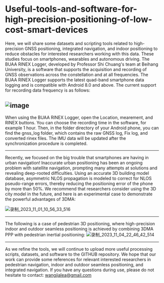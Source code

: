 # Useful-tools-and-software-for-high-precision-positioning-of-low-cost-smart-devices

Here, we will share some datasets and scripting tools related to high-precision GNSS positioning, integrated navigation, and indoor positioning to reduce obstacles for interested researchers working with this data. These studies focus on smartphones, wearables and autonomous driving. The BUAA RINEX Logger, developed by Professor Shi Chuang's team at Beihang University, is a software that supports the acquisition and recording of GNSS observations across the constellation and at all frequencies. The BUAA RINEX Logger supports the latest quad-band smartphone data logging and is compatible with Android 8.0 and above. The current support for recording data frequency is as follows:

![image](https://github.com/Jia-le-wang/Useful-tools-and-software-for-high-precision-positioning-of-low-cost-smart-devices/assets/49149409/84746908-2f25-492b-8acf-0617dd897ccd)
-----------------------------------------------------------------------------------------------------------------------------------------------------------------------------------
When using the BUAA RINEX Logger, open the Location, mearement, and RINEX buttons. You can choose the recording time in the software, for example 1 hour. Then, in the folder directory of your Android phone, you can find the gnss_log folder, which contains the raw GNSS log, Fix log, and converted rinex files. The IMU data will be updated after the synchronization procedure is completed.

-----------------------------------------------------------------------------------------------------------------------------------------------------------------------------------
Recently, we focused on the big trouble that smartphones are having in urban navigation! Inaccurate urban positioning has been an ongoing problem with satellite navigation, prompting many attempts at solutions and revealing deep-rooted difficulties. Using an accurate 3D building model database, asymmetric NLOS propagation is modeled to correct for NLOS pseudo-range errors, thereby reducing the positioning error of the phone by more than 50%. We recommend that researchers consider using the 3D city model in the future, and here is an experimental case to demonstrate the powerful advantages of 3DMA:

![录制_2023_11_01_10_56_33_516](https://github.com/Jia-le-wang/Useful-tools-and-software-for-high-precision-positioning-of-low-cost-smart-devices/assets/49149409/14b6b590-676f-40d5-a11a-d99319bad58e)

-----------------------------------------------------------------------------------------------------------------------------------------------------------------------------------
The following is a case of pedestrian 3D positioning, where high-precision indoor and outdoor seamless positioning is achieved by combining 3DMA PPP with pedestrian inertial positioning:
![录制_2023_11_04_22_46_42_514](https://github.com/Jia-le-wang/BUAA-RINEX-Logger/assets/49149409/8489d172-cda1-4df3-aa02-a19cd8d5b243)

-----------------------------------------------------------------------------------------------------------------------------------------------------------------------------------
As we refine the tools, we will continue to upload more useful processing scripts, datasets, and software to the GITHUB repository. We hope that our work can provide some references for relevant interested researchers in pedestrian navigation, indoor and outdoor seamless positioning, and integrated navigation.
If you have any questions during use, please do not hesitate to contact: wangjialea@gmail.com
